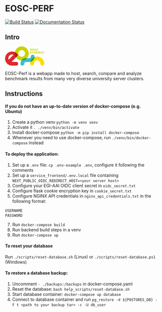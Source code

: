 # EOSC-PERF
[![Build Status](https://jenkins.eosc-synergy.eu/buildStatus/icon?job=eosc-synergy-org%2Feosc-perf%2Fmaster)](https://jenkins.eosc-synergy.eu/job/eosc-synergy-org/job/eosc-perf/job/master/)
[![Documentation Status](https://readthedocs.org/projects/perf/badge/?version=latest)](https://perf.readthedocs.io/en/latest/?badge=latest)

## Intro

![](docs/source/eosc%20synergy%20logo.png)

EOSC-Perf is a webapp made to host, search, compare and analyze benchmark results from many very diverse university
server clusters.

## Instructions

#### If you do not have an up-to-date version of docker-compose (e.g. Ubuntu)

1. Create a python venv `python -m venv venv`
2. Activate it `. ./venv/bin/activate`
3. Install docker-compose `python -m pip install docker-compose`
4. Whenever you need to use docker-compose, run `./venv/bin/docker-compose` instead

#### To deploy the application:

1. Set up a `.env` file: `cp .env-example .env`, configure it following the comments
2. Set up a `service_frontend/.env.local` file containing `NEXT_PUBLIC_OIDC_REDIRECT_HOST=<your server host>`
3. Configure your EGI-AAI OIDC client secret in `oidc_secret.txt`
4. Configure flask cookie encryption key in `cookie_secret.txt`
5. Configure NGINX API credentials in `nginx_api_credentials.txt` in the following format:

```
USERNAME
PASSWORD
```

7. Run `docker-compose build`
8. Run backend build steps in a venv
9. Run `docker-compose up`

#### To reset your database

Run `./scripts/reset-database.sh` (Linux) or `./scripts/reset-database.ps1` (Windows)

#### To restore a database backup:

1. Uncomment `- ./backups:/backups` in docker-compose.yaml
1. Reset the database: `bash help_scripts/reset-database.sh`
1. Start database container: `docker-compose up database`
1. Connect to database container and run `pg_restore -d ${POSTGRES_DB} -F t <path to your backup tar> -c -U db_user`

